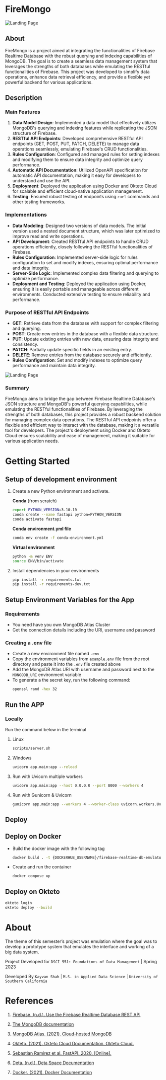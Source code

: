 # FireMongo

![Landing Page](/docs/imgs/landing-page.png)

## About
FireMongo is a project aimed at integrating the functionalities of Firebase Realtime Database with the robust querying and indexing capabilities of MongoDB. The goal is to create a seamless data management system that leverages the strengths of both databases while emulating the RESTful functionalities of Firebase. This project was developed to simplify data operations, enhance data retrieval efficiency, and provide a flexible yet powerful backend for various applications.

## Description

### Main Features

1. **Data Model Design**: Implemented a data model that effectively utilizes MongoDB's querying and indexing features while replicating the JSON structure of Firebase.
2. **RESTful API Endpoints**: Developed comprehensive RESTful API endpoints (GET, POST, PUT, PATCH, DELETE) to manage data operations seamlessly, emulating Firebase's CRUD functionalities.
3. **Rules Configuration**: Configured and managed rules for setting indexes and modifying them to ensure data integrity and optimize query performance.
4. **Automatic API Documentation**: Utilized OpenAPI specification for automatic API documentation, making it easy for developers to understand and use the API.
5. **Deployment**: Deployed the application using Docker and Okteto Cloud for scalable and efficient cloud-native application management.
6. **Testing**: Ensured robust testing of endpoints using `curl` commands and other testing frameworks.

### Implementations

- **Data Modeling**: Designed two versions of data models. The initial version used a nested document structure, which was later optimized to improve read and write operations.
- **API Development**: Created RESTful API endpoints to handle CRUD operations efficiently, closely following the RESTful functionalities of Firebase.
- **Rules Configuration**: Implemented server-side logic for rules configuration to set and modify indexes, ensuring optimal performance and data integrity.
- **Server-Side Logic**: Implemented complex data filtering and querying to optimize performance.
- **Deployment and Testing**: Deployed the application using Docker, ensuring it is easily portable and manageable across different environments. Conducted extensive testing to ensure reliability and performance.

### Purpose of RESTful API Endpoints

- **GET**: Retrieve data from the database with support for complex filtering and querying.
- **POST**: Create new entries in the database with a flexible data structure.
- **PUT**: Update existing entries with new data, ensuring data integrity and consistency.
- **PATCH**: Partially update specific fields in an existing entry.
- **DELETE**: Remove entries from the database securely and efficiently.
- **Rules Configuration**: Set and modify indexes to optimize query performance and maintain data integrity.

![Landing Page](/docs/imgs/swagger-docs.png)

### Summary

FireMongo aims to bridge the gap between Firebase Realtime Database's JSON structure and MongoDB's powerful querying capabilities, while emulating the RESTful functionalities of Firebase. By leveraging the strengths of both databases, this project provides a robust backend solution for managing complex data operations. The RESTful API endpoints offer a flexible and efficient way to interact with the database, making it a versatile tool for developers. The project's deployment using Docker and Okteto Cloud ensures scalability and ease of management, making it suitable for various application needs.

<!-- This project is a REST API for storing and retrieving data documents. It allows
users to create new data documents by sending a POST request to the API
endpoint.

The API supports the creation of multiple data documents at once, each
identified by a unique ID. The created documents are stored in a MongoDB
database.

The API also supports retrieving data documents by their ID, using a GET request
to the appropriate endpoint. The project uses Python and the FastAPI web
framework, with asynchronous programming using the asyncio library. It also uses
the PyMongo library for interfacing with MongoDB.

The API includes error handling and input validation to ensure data integrity
and prevent unexpected errors. -->

# Getting Started

## Setup of development environment

1. Create a new Python environment and activate.

    **Conda** (from scratch)

    ```bash
    export PYTHON_VERSION=3.10.10
    conda create --name fastapi python=PYTHON_VERSION
    conda activate fastapi
    ```

    **Conda environment.yml file**

    ```bash
    conda env create -f conda-environment.yml
    ```

    **Virtual environment**

    ```bash
    python -m venv ENV
    source ENV/bin/activate
    ```

2. Install dependencies in your environments

    ```bash
    pip install -r requirements.txt
    pip install -r requirements-dev.txt
    ```

## Setup Environment Variables for the App

### Requirements

-   You need have you own MongoDB Atlas Cluster
-   Get the connection details including the URI, username and password

### Creating a .env file

-   Create a new environment file named `.env`
-   Copy the environment variables from `example.env` file from the root
    directory and paste it into the `.env` file created above
-   Add the MongoDB Atlas URI with username and password next to the
    `MONGODB_URI` environment variable
-   To generate a the secret key, run the following command:
    ```bash
    openssl rand -hex 32
    ```

## Run the APP

### Locally

Run the command below in the terminal

1. Linux

    ```bash
    scripts/server.sh
    ```

2. Windows

    ```cmd
    uvicorn app.main:app --reload
    ```

3. Run with Uvicorn multiple workers

    ```bash
    uvicorn app.main:app --host 0.0.0.0 --port 8000 --workers 4
    ```

4. Run with Gunicorn & Uvicorn
    ```bash
    gunicorn app.main:app --workers 4 --worker-class uvicorn.workers.UvicornWorker --bind 0.0.0.0:8000
    ```

## Deploy

## Deploy on Docker

-   Build the docker image with the following tag

    ```bash
    docker build . -t {DOCKERHUB_USERNAME}/firebase-realtime-db-emulator:latest
    ```

-   Create and run the container

    ```bash
    docker compose up
    ```

## Deploy on Okteto

```bash
okteto login
okteto deploy --build
```

# About

The theme of this semester’s project was emulation where the goal was to develop
a prototype system that emulates the interface and working of a big data system.

Project Developed for `DSCI 551: Foundations of Data Management` | Spring 2023

Developed By `Kayvan Shah` | `M.S. in Applied Data Science` |
`University of Southern California`

# References

1. [Firebase. (n.d.). Use the Firebase Realtime Database REST API](https://firebase.google.com/docs/database/rest/start)

2. [The MongoDB documentation](https://docs.mongodb.com/)

3. [MongoDB Atlas. (2021). Cloud-hosted MongoDB](https://www.mongodb.com/cloud/atlas)

4. [Okteto. (2021). Okteto Cloud Documentation. Okteto Cloud.](https://okteto.com/docs/home)

5. [Sebastian Ramirez et al. FastAPI. 2020. [Online].](https://fastapi.tiangolo.com/)

6. [Deta. (n.d.). Deta Space Documentation](https://docs.deta.sh/docs/space/about)

7. [Docker. (2021). Docker Documentation](https://docs.docker.com/)
